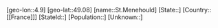 ﻿---
location: [49.08,4.9]
type: City
tags:
- geo/City


SpocWebEntityId: 34476
isDeleted: false
confidential: public

---
[geo-lon::4.9]
[geo-lat::49.08]
[name::St.Menehould]
[State::]
[Country::[[France]]]
[StateId::]
[Population::]
[Unknown::]


